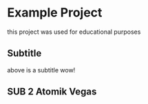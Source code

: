 # Example Project 
this project was used for educational purposes

## Subtitle
above is a subtitle wow! 

## SUB 2 Atomik Vegas
